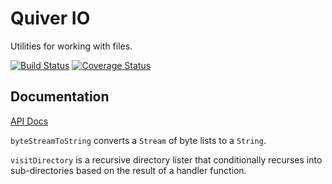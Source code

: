 Quiver IO
=========

Utilities for working with files.

[![Build Status](https://travis-ci.org/QuiverDart/quiver_io.svg?branch=master)](https://travis-ci.org/QuiverDart/quiver_io)
[![Coverage Status](https://img.shields.io/coveralls/QuiverDart/quiver_io.svg)](https://coveralls.io/r/QuiverDart/quiver_io)

## Documentation

[API Docs](http://www.dartdocs.org/documentation/quiver_io/latest)

`byteStreamToString` converts a `Stream` of byte lists to a `String`.

`visitDirectory` is a recursive directory lister that conditionally recurses
into sub-directories based on the result of a handler function.
